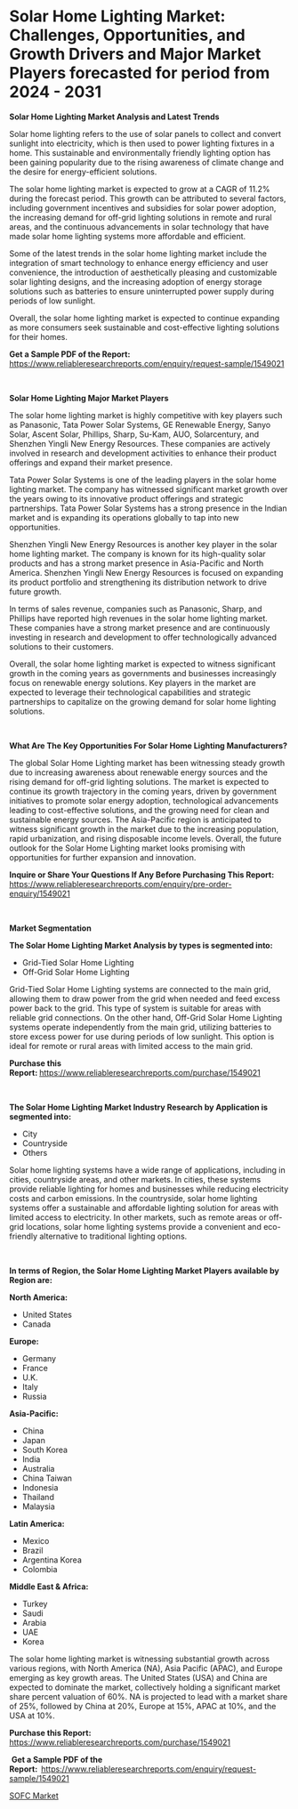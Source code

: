 <p><h1>Solar Home Lighting Market: Challenges, Opportunities, and Growth Drivers and Major Market Players forecasted for period from 2024 - 2031</h1></p><p><strong>Solar Home Lighting Market Analysis and Latest Trends</strong></p>
<p><p>Solar home lighting refers to the use of solar panels to collect and convert sunlight into electricity, which is then used to power lighting fixtures in a home. This sustainable and environmentally friendly lighting option has been gaining popularity due to the rising awareness of climate change and the desire for energy-efficient solutions.</p><p>The solar home lighting market is expected to grow at a CAGR of 11.2% during the forecast period. This growth can be attributed to several factors, including government incentives and subsidies for solar power adoption, the increasing demand for off-grid lighting solutions in remote and rural areas, and the continuous advancements in solar technology that have made solar home lighting systems more affordable and efficient.</p><p>Some of the latest trends in the solar home lighting market include the integration of smart technology to enhance energy efficiency and user convenience, the introduction of aesthetically pleasing and customizable solar lighting designs, and the increasing adoption of energy storage solutions such as batteries to ensure uninterrupted power supply during periods of low sunlight.</p><p>Overall, the solar home lighting market is expected to continue expanding as more consumers seek sustainable and cost-effective lighting solutions for their homes.</p></p>
<p><strong>Get a Sample PDF of the Report:&nbsp;</strong> <a href="https://www.reliableresearchreports.com/enquiry/request-sample/1549021">https://www.reliableresearchreports.com/enquiry/request-sample/1549021</a></p>
<p>&nbsp;</p>
<p><strong>Solar Home Lighting Major Market Players</strong></p>
<p><p>The solar home lighting market is highly competitive with key players such as Panasonic, Tata Power Solar Systems, GE Renewable Energy, Sanyo Solar, Ascent Solar, Phillips, Sharp, Su-Kam, AUO, Solarcentury, and Shenzhen Yingli New Energy Resources. These companies are actively involved in research and development activities to enhance their product offerings and expand their market presence.</p><p>Tata Power Solar Systems is one of the leading players in the solar home lighting market. The company has witnessed significant market growth over the years owing to its innovative product offerings and strategic partnerships. Tata Power Solar Systems has a strong presence in the Indian market and is expanding its operations globally to tap into new opportunities.</p><p>Shenzhen Yingli New Energy Resources is another key player in the solar home lighting market. The company is known for its high-quality solar products and has a strong market presence in Asia-Pacific and North America. Shenzhen Yingli New Energy Resources is focused on expanding its product portfolio and strengthening its distribution network to drive future growth.</p><p>In terms of sales revenue, companies such as Panasonic, Sharp, and Phillips have reported high revenues in the solar home lighting market. These companies have a strong market presence and are continuously investing in research and development to offer technologically advanced solutions to their customers.</p><p>Overall, the solar home lighting market is expected to witness significant growth in the coming years as governments and businesses increasingly focus on renewable energy solutions. Key players in the market are expected to leverage their technological capabilities and strategic partnerships to capitalize on the growing demand for solar home lighting solutions.</p></p>
<p>&nbsp;</p>
<p><strong>What Are The Key Opportunities For Solar Home Lighting Manufacturers?</strong></p>
<p><p>The global Solar Home Lighting market has been witnessing steady growth due to increasing awareness about renewable energy sources and the rising demand for off-grid lighting solutions. The market is expected to continue its growth trajectory in the coming years, driven by government initiatives to promote solar energy adoption, technological advancements leading to cost-effective solutions, and the growing need for clean and sustainable energy sources. The Asia-Pacific region is anticipated to witness significant growth in the market due to the increasing population, rapid urbanization, and rising disposable income levels. Overall, the future outlook for the Solar Home Lighting market looks promising with opportunities for further expansion and innovation.</p></p>
<p><strong>Inquire or Share Your Questions If Any Before Purchasing This Report:</strong> <a href="https://www.reliableresearchreports.com/enquiry/pre-order-enquiry/1549021">https://www.reliableresearchreports.com/enquiry/pre-order-enquiry/1549021</a></p>
<p>&nbsp;</p>
<p><strong>Market Segmentation</strong></p>
<p><strong>The Solar Home Lighting Market Analysis by types is segmented into:</strong></p>
<p><ul><li>Grid-Tied Solar Home Lighting</li><li>Off-Grid Solar Home Lighting</li></ul></p>
<p><p>Grid-Tied Solar Home Lighting systems are connected to the main grid, allowing them to draw power from the grid when needed and feed excess power back to the grid. This type of system is suitable for areas with reliable grid connections. On the other hand, Off-Grid Solar Home Lighting systems operate independently from the main grid, utilizing batteries to store excess power for use during periods of low sunlight. This option is ideal for remote or rural areas with limited access to the main grid.</p></p>
<p><strong>Purchase this Report:&nbsp;</strong><a href="https://www.reliableresearchreports.com/purchase/1549021">https://www.reliableresearchreports.com/purchase/1549021</a></p>
<p>&nbsp;</p>
<p><strong>The Solar Home Lighting Market Industry Research by Application is segmented into:</strong></p>
<p><ul><li>City</li><li>Countryside</li><li>Others</li></ul></p>
<p><p>Solar home lighting systems have a wide range of applications, including in cities, countryside areas, and other markets. In cities, these systems provide reliable lighting for homes and businesses while reducing electricity costs and carbon emissions. In the countryside, solar home lighting systems offer a sustainable and affordable lighting solution for areas with limited access to electricity. In other markets, such as remote areas or off-grid locations, solar home lighting systems provide a convenient and eco-friendly alternative to traditional lighting options.</p></p>
<p>&nbsp;</p>
<p><strong>In terms of Region, the Solar Home Lighting Market Players available by Region are:</strong></p>
<p>
    <p> <strong> North America: </strong>
        <ul>
            <li>United States</li>
            <li>Canada</li>
        </ul>
        </p> 
    <p> <strong> Europe: </strong>
        <ul>
            <li>Germany</li>
            <li>France</li>
            <li>U.K.</li>
            <li>Italy</li>
            <li>Russia</li>
        </ul>
        </p> 
    <p> <strong> Asia-Pacific: </strong>
        <ul>
            <li>China</li>
            <li>Japan</li>
            <li>South Korea</li>
            <li>India</li>
            <li>Australia</li>
            <li>China Taiwan</li>
            <li>Indonesia</li>
            <li>Thailand</li>
            <li>Malaysia</li>
        </ul>
        </p> 
    <p> <strong> Latin America: </strong>
        <ul>
            <li>Mexico</li>
            <li>Brazil</li>
            <li>Argentina Korea</li>
            <li>Colombia</li>
        </ul>
        </p> 
    <p> <strong> Middle East & Africa: </strong>
        <ul>
            <li>Turkey</li>
            <li>Saudi</li>
            <li>Arabia</li>
            <li>UAE</li>
            <li>Korea</li>
        </ul>
    </p>
    </p>
<p><p>The solar home lighting market is witnessing substantial growth across various regions, with North America (NA), Asia Pacific (APAC), and Europe emerging as key growth areas. The United States (USA) and China are expected to dominate the market, collectively holding a significant market share percent valuation of 60%. NA is projected to lead with a market share of 25%, followed by China at 20%, Europe at 15%, APAC at 10%, and the USA at 10%.</p></p>
<p><strong>Purchase this Report: </strong><a href="https://www.reliableresearchreports.com/purchase/1549021">https://www.reliableresearchreports.com/purchase/1549021</a></p>
<p>&nbsp;<strong>Get a Sample PDF of the Report:&nbsp;&nbsp;</strong><a href="https://www.reliableresearchreports.com/enquiry/request-sample/1549021">https://www.reliableresearchreports.com/enquiry/request-sample/1549021</a></p>
<p><strong></strong></p>
<p><p><a href="https://github.com/PeterParrish5/Market-Research-Report-List-4/blob/main/sofc-market.md">SOFC Market</a></p></p>